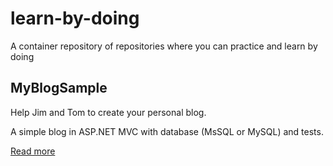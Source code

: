 # learn-by-doing
A container repository of repositories where you can practice and learn by doing

## MyBlogSample  
Help Jim and Tom to create your personal blog.  

A simple blog in ASP<span>.</span>NET MVC with database (MsSQL or MySQL) and tests.

[Read more](MyBlogSample/README.md)  

